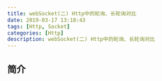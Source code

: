 ```yaml
---
title: webSocket(二) Http中的轮询、长轮询对比
date: 2019-03-17 13:18:43
tags: [Http, Socket]
categories: [Http]
description: webSocket(二) Http中的轮询、长轮询对比
---
```

## 简介
